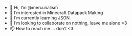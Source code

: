 - 👋 Hi, I’m @mercurialism
- 👀 I’m interested in Minecraft Datapack Making
- 🌱 I’m currently learning JSON
- 💞️ I’m looking to collaborate on nothing, leave me alone <3
- 📫 How to reach me ... don't <3

<!---
mercurialism/mercurialism is a ✨ special ✨ repository because its `README.md` (this file) appears on your GitHub profile.
You can click the Preview link to take a look at your changes.
--->
